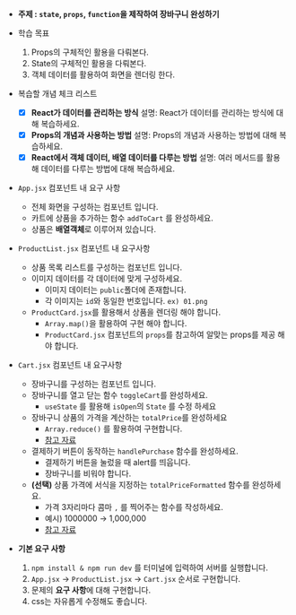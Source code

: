 -   **주제 : `state`, `props`, `function`을 제작하여 장바구니 완성하기**
-   학습 목표
    1. Props의 구체적인 활용을 다뤄본다.
    2. State의 구체적인 활용을 다뤄본다.
    3. 객체 데이터를 활용하여 화면을 렌더링 한다.
-   복습할 개념 체크 리스트

    -   [x] **React가 데이터를 관리하는 방식**
            설명: React가 데이터를 관리하는 방식에 대해 복습하세요.
    -   [x] **Props의 개념과 사용하는 방법**
            설명: Props의 개념과 사용하는 방법에 대해 복습하세요.
    -   [x] **React에서 객체 데이터, 배열 데이터를 다루는 방법**
            설명: 여러 메서드를 활용해 데이터를 다루는 방법에 대해 복습하세요.

-   `App.jsx` 컴포넌트 내 요구 사항
    -   전체 화면을 구성하는 컴포넌트 입니다.
    -   카트에 상품을 추가하는 함수 `addToCart` 를 완성하세요.
    -   상품은 **배열객체**로 이루어져 있습니다.
-   `ProductList.jsx` 컴포넌트 내 요구사항

    -   상품 목록 리스트를 구성하는 컴포넌트 입니다.
    -   이미지 데이터를 각 데이터에 맞게 구성하세요.
        -   이미지 데이터는 `public`폴더에 존재합니다.
        -   각 이미지는 `id`와 동일한 번호입니다. `ex) 01.png`
    -   `ProductCard.jsx`를 활용해서 상품을 렌더링 해야 합니다.
        -   `Array.map()`을 활용하여 구현 해야 합니다.
        -   `ProductCard.jsx` 컴포넌트의 `props`를 참고하여 알맞는 props를 제공 해야 합니다.

-   `Cart.jsx` 컴포넌트 내 요구사항

    -   장바구니를 구성하는 컴포넌트 입니다.
    -   장바구니를 열고 닫는 함수 `toggleCart`를 완성하세요.
        -   `useState` 를 활용해 `isOpen`의 `State` 를 수정 하세요
    -   장바구니 상품의 가격을 계산하는 `totalPrice`를 완성하세요
        -   `Array.reduce()` 를 활용하여 구현합니다.
        -   [참고 자료](https://zzang9iu.tistory.com/61)
    -   결제하기 버튼이 동작하는 `handlePurchase` 함수를 완성하세요.
        -   결제하기 버튼을 눌렀을 때 alert를 띄웁니다.
        -   장바구니를 비워야 합니다.
    -   **(선택)** 상품 가격에 서식을 지정하는 `totalPriceFormatted` 함수를 완성하세요.
        -   가격 3자리마다 콤마 `,` 를 찍어주는 함수를 작성하세요.
        -   예시) 1000000 → 1,000,000
        -   [참고 자료](https://shape-coding.tistory.com/72)

-   **기본 요구 사항**
    1. `npm install & npm run dev` 를 터미널에 입력하여 서버를 실행합니다.
    2. `App.jsx` → `ProductList.jsx` → `Cart.jsx` 순서로 구현합니다.
    3. 문제의 **요구 사항**에 대해 구현합니다.
    4. css는 자유롭게 수정해도 좋습니다.
